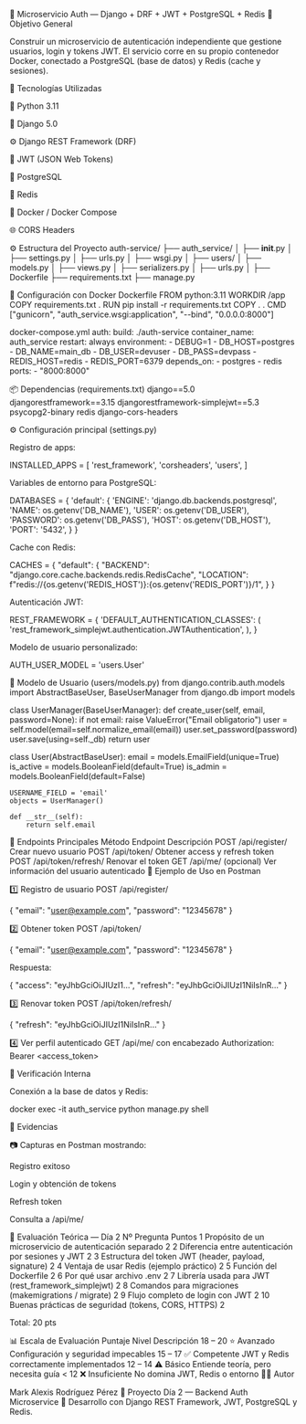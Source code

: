 🧭 Microservicio Auth — Django + DRF + JWT + PostgreSQL + Redis
🎯 Objetivo General

Construir un microservicio de autenticación independiente que gestione usuarios, login y tokens JWT.
El servicio corre en su propio contenedor Docker, conectado a PostgreSQL (base de datos) y Redis (cache y sesiones).

🧩 Tecnologías Utilizadas

🐍 Python 3.11

🧱 Django 5.0

⚙️ Django REST Framework (DRF)

🔐 JWT (JSON Web Tokens)

🐘 PostgreSQL

🚀 Redis

🐳 Docker / Docker Compose

🌐 CORS Headers

⚙️ Estructura del Proyecto
auth-service/
├── auth_service/
│   ├── __init__.py
│   ├── settings.py
│   ├── urls.py
│   ├── wsgi.py
│
├── users/
│   ├── models.py
│   ├── views.py
│   ├── serializers.py
│   ├── urls.py
│
├── Dockerfile
├── requirements.txt
├── manage.py

🐳 Configuración con Docker
Dockerfile
FROM python:3.11
WORKDIR /app
COPY requirements.txt .
RUN pip install -r requirements.txt
COPY . .
CMD ["gunicorn", "auth_service.wsgi:application", "--bind", "0.0.0.0:8000"]

docker-compose.yml
auth:
  build: ./auth-service
  container_name: auth_service
  restart: always
  environment:
    - DEBUG=1
    - DB_HOST=postgres
    - DB_NAME=main_db
    - DB_USER=devuser
    - DB_PASS=devpass
    - REDIS_HOST=redis
    - REDIS_PORT=6379
  depends_on:
    - postgres
    - redis
  ports:
    - "8000:8000"

📦 Dependencias (requirements.txt)
django==5.0
djangorestframework==3.15
djangorestframework-simplejwt==5.3
psycopg2-binary
redis
django-cors-headers

⚙️ Configuración principal (settings.py)

Registro de apps:

INSTALLED_APPS = [
    'rest_framework',
    'corsheaders',
    'users',
]


Variables de entorno para PostgreSQL:

DATABASES = {
    'default': {
        'ENGINE': 'django.db.backends.postgresql',
        'NAME': os.getenv('DB_NAME'),
        'USER': os.getenv('DB_USER'),
        'PASSWORD': os.getenv('DB_PASS'),
        'HOST': os.getenv('DB_HOST'),
        'PORT': '5432',
    }
}


Cache con Redis:

CACHES = {
    "default": {
        "BACKEND": "django.core.cache.backends.redis.RedisCache",
        "LOCATION": f"redis://{os.getenv('REDIS_HOST')}:{os.getenv('REDIS_PORT')}/1",
    }
}


Autenticación JWT:

REST_FRAMEWORK = {
    'DEFAULT_AUTHENTICATION_CLASSES': (
        'rest_framework_simplejwt.authentication.JWTAuthentication',
    ),
}


Modelo de usuario personalizado:

AUTH_USER_MODEL = 'users.User'

👤 Modelo de Usuario (users/models.py)
from django.contrib.auth.models import AbstractBaseUser, BaseUserManager
from django.db import models

class UserManager(BaseUserManager):
    def create_user(self, email, password=None):
        if not email:
            raise ValueError("Email obligatorio")
        user = self.model(email=self.normalize_email(email))
        user.set_password(password)
        user.save(using=self._db)
        return user

class User(AbstractBaseUser):
    email = models.EmailField(unique=True)
    is_active = models.BooleanField(default=True)
    is_admin = models.BooleanField(default=False)

    USERNAME_FIELD = 'email'
    objects = UserManager()

    def __str__(self):
        return self.email

🚀 Endpoints Principales
Método	Endpoint	Descripción
POST	/api/register/	Crear nuevo usuario
POST	/api/token/	Obtener access y refresh token
POST	/api/token/refresh/	Renovar el token
GET	/api/me/ (opcional)	Ver información del usuario autenticado
🔑 Ejemplo de Uso en Postman

1️⃣ Registro de usuario
POST /api/register/

{
  "email": "user@example.com",
  "password": "12345678"
}


2️⃣ Obtener token
POST /api/token/

{
  "email": "user@example.com",
  "password": "12345678"
}


Respuesta:

{
  "access": "eyJhbGciOiJIUzI1...",
  "refresh": "eyJhbGciOiJIUzI1NiIsInR..."
}


3️⃣ Renovar token
POST /api/token/refresh/

{
  "refresh": "eyJhbGciOiJIUzI1NiIsInR..."
}


4️⃣ Ver perfil autenticado
GET /api/me/ con encabezado
Authorization: Bearer <access_token>

🧪 Verificación Interna

Conexión a la base de datos y Redis:

docker exec -it auth_service python manage.py shell

📸 Evidencias

📷 Capturas en Postman mostrando:

Registro exitoso

Login y obtención de tokens

Refresh token

Consulta a /api/me/

🧠 Evaluación Teórica — Día 2
Nº	Pregunta	Puntos
1	Propósito de un microservicio de autenticación separado	2
2	Diferencia entre autenticación por sesiones y JWT	2
3	Estructura del token JWT (header, payload, signature)	2
4	Ventaja de usar Redis (ejemplo práctico)	2
5	Función del Dockerfile	2
6	Por qué usar archivo .env	2
7	Librería usada para JWT (rest_framework_simplejwt)	2
8	Comandos para migraciones (makemigrations / migrate)	2
9	Flujo completo de login con JWT	2
10	Buenas prácticas de seguridad (tokens, CORS, HTTPS)	2

Total: 20 pts

📊 Escala de Evaluación
Puntaje	Nivel	Descripción
18 – 20	⭐ Avanzado	Configuración y seguridad impecables
15 – 17	✅ Competente	JWT y Redis correctamente implementados
12 – 14	⚠️ Básico	Entiende teoría, pero necesita guía
< 12	❌ Insuficiente	No domina JWT, Redis o entorno
🧑‍💻 Autor

Mark Alexis Rodríguez Pérez
📍 Proyecto Día 2 — Backend Auth Microservice
🚀 Desarrollo con Django REST Framework, JWT, PostgreSQL y Redis.
